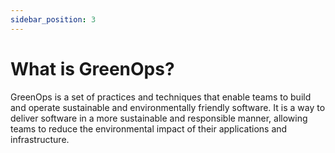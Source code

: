 ```yaml
---
sidebar_position: 3
---
```


# What is GreenOps?

GreenOps is a set of practices and techniques that enable teams to build and operate sustainable and environmentally friendly software. It is a way to deliver software in a more sustainable and responsible manner, allowing teams to reduce the environmental impact of their applications and infrastructure.